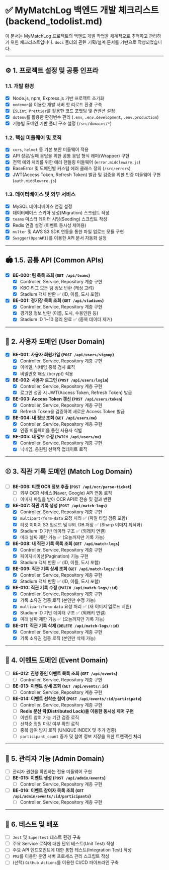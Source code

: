 # ✅ MyMatchLog 백엔드 개발 체크리스트 (backend_todolist.md)

이 문서는 MyMatchLog 프로젝트의 백엔드 개발 작업을 체계적으로 추적하고 관리하기 위한 체크리스트입니다. `docs` 폴더의 관련 기획/설계 문서를 기반으로 작성되었습니다.

---

## ⚙️ 1. 프로젝트 설정 및 공통 인프라

### 1.1. 개발 환경
- [x] Node.js, npm, Express.js 기반 프로젝트 초기화
- [x] `nodemon`을 이용한 개발 서버 핫 리로드 환경 구축
- [x] `ESLint`, `Prettier`를 활용한 코드 포맷팅 및 컨벤션 설정
- [x] `dotenv`를 활용한 환경변수 관리 (`.env`, `.env.development`, `.env.production`)
- [x] 기능별 도메인 기반 폴더 구조 설정 (`/src/domains/*`)

### 1.2. 핵심 미들웨어 및 로직
- [x] `cors`, `helmet` 등 기본 보안 미들웨어 적용
- [x] API 성공/실패 응답을 위한 공통 응답 형식 래퍼(Wrapper) 구현
- [x] 전역 예외 처리를 위한 에러 핸들링 미들웨어 (`error.middleware.js`)
- [x] BaseError 및 도메인별 커스텀 에러 클래스 정의 (`/src/errors`)
- [x] JWT(Access Token, Refresh Token) 발급 및 검증을 위한 인증 미들웨어 구현 (`auth.middleware.js`)

### 1.3. 데이터베이스 및 외부 서비스
- [x] MySQL 데이터베이스 연결 설정
- [x] 데이터베이스 스키마 생성(Migration) 스크립트 작성
- [x] `teams` 마스터 데이터 시딩(Seeding) 스크립트 작성
- [x] Redis 연결 설정 (이벤트 동시성 제어용)
- [x] `multer` 및 AWS S3 SDK 연동을 통한 파일 업로드 모듈 구현
- [x] `Swagger(OpenAPI)`를 이용한 API 문서 자동화 설정

---

## 🏟️ 1.5. 공통 API (Common APIs)

- [x] **BE-000: 팀 목록 조회 (`GET /api/teams`)**
  - [x] Controller, Service, Repository 계층 구현
  - [x] KBO 리그 모든 팀 정보 반환 (캐싱 고려)
  - [x] Stadium 객체 반환 ✅ (ID, 이름, 도시 포함)

- [x] **BE-001: 경기장 목록 조회 (`GET /api/stadiums`)**
  - [x] Controller, Service, Repository 계층 구현
  - [x] 경기장 정보 반환 (이름, 도시, 수용인원 등)
  - [x] Stadium ID 1~10 정리 완료 ✅ (중복 데이터 제거)

---

## 👤 2. 사용자 도메인 (User Domain)

- [x] **BE-001: 사용자 회원가입 (`POST /api/users/signup`)**
  - [x] Controller, Service, Repository 계층 구현
  - [x] 이메일, 닉네임 중복 검사 로직
  - [x] 비밀번호 해싱 (bcrypt) 적용
- [x] **BE-002: 사용자 로그인 (`POST /api/users/login`)**
  - [x] Controller, Service, Repository 계층 구현
  - [x] 로그인 성공 시 JWT(Access Token, Refresh Token) 발급
- [x] **BE-003: Access Token 갱신 (`POST /api/users/token`)**
  - [x] Controller, Service, Repository 계층 구현
  - [x] Refresh Token을 검증하여 새로운 Access Token 발급
- [x] **BE-004: 내 정보 조회 (`GET /api/users/me`)**
  - [x] Controller, Service, Repository 계층 구현
  - [x] 인증 미들웨어를 통한 사용자 식별
- [x] **BE-005: 내 정보 수정 (`PATCH /api/users/me`)**
  - [x] Controller, Service, Repository 계층 구현
  - [x] 닉네임, 응원팀 선택적 업데이트 로직

---

## ⚾ 3. 직관 기록 도메인 (Match Log Domain)

- [ ] **BE-006: 티켓 OCR 정보 추출 (`POST /api/ocr/parse-ticket`)**
  - [ ] 외부 OCR 서비스(Naver, Google) API 연동 로직
  - [ ] 이미지 파일을 받아 OCR API로 전송 및 결과 반환
- [x] **BE-007: 직관 기록 생성 (`POST /api/match-logs`)**
  - [x] Controller, Service, Repository 계층 구현
  - [x] `multipart/form-data` 요청 처리 ✅ (파일 타입 검증 포함)
  - [x] 티켓 이미지 S3 업로드 및 URL DB 저장 ✅ (Sharp 이미지 최적화)
  - [x] Stadium ID 기반 데이터 구조 ✅ (외래키 연결)
  - [x] 미래 날짜 제한 기능 ✅ (오늘까지만 기록 가능)
- [x] **BE-008: 내 직관 기록 목록 조회 (`GET /api/match-logs`)**
  - [x] Controller, Service, Repository 계층 구현
  - [x] 페이지네이션(Pagination) 기능 구현
  - [x] Stadium 객체 반환 ✅ (ID, 이름, 도시 포함)
- [x] **BE-009: 직관 기록 상세 조회 (`GET /api/match-logs/:id`)**
  - [x] Controller, Service, Repository 계층 구현
  - [x] Stadium 객체 반환 ✅ (ID, 이름, 도시 포함)
- [x] **BE-010: 직관 기록 수정 (`PATCH /api/match-logs/:id`)**
  - [x] Controller, Service, Repository 계층 구현
  - [x] 기록 소유권 검증 로직 (본인만 수정 가능)
  - [x] `multipart/form-data` 요청 처리 ✅ (새 이미지 업로드 지원)
  - [x] Stadium ID 기반 데이터 구조 ✅ (외래키 연결)
  - [x] 미래 날짜 제한 기능 ✅ (오늘까지만 기록 가능)
- [x] **BE-011: 직관 기록 삭제 (`DELETE /api/match-logs/:id`)**
  - [x] Controller, Service, Repository 계층 구현
  - [x] 기록 소유권 검증 로직 (본인만 삭제 가능)

---

## 🎉 4. 이벤트 도메인 (Event Domain)

- [ ] **BE-012: 진행 중인 이벤트 목록 조회 (`GET /api/events`)**
  - [ ] Controller, Service, Repository 계층 구현
- [ ] **BE-013: 이벤트 상세 조회 (`GET /api/events/:id`)**
  - [ ] Controller, Service, Repository 계층 구현
- [ ] **BE-014: 이벤트 선착순 참여 (`POST /api/events/:id/participate`)**
  - [ ] Controller, Service, Repository 계층 구현
  - [ ] **Redis 분산 락(Distributed Lock)을 이용한 동시성 제어 구현**
  - [ ] 이벤트 참여 가능 기간 검증 로직
  - [ ] 선착순 정원 마감 여부 확인 로직
  - [ ] 중복 참여 방지 로직 (UNIQUE INDEX 및 추가 검증)
  - [ ] `participant_count` 증가 및 참여 정보 저장을 위한 트랜잭션 처리

---

## 👑 5. 관리자 기능 (Admin Domain)

- [ ] 관리자 권한을 확인하는 전용 미들웨어 구현
- [ ] **BE-015: 이벤트 생성 (`POST /api/admin/events`)**
  - [ ] Controller, Service, Repository 계층 구현
- [ ] **BE-016: 이벤트 참여자 목록 조회 (`GET /api/admin/events/:id/participants`)**
  - [ ] Controller, Service, Repository 계층 구현

---

## 🧪 6. 테스트 및 배포

- [ ] `Jest` 및 `Supertest` 테스트 환경 구축
- [ ] 주요 Service 로직에 대한 단위 테스트(Unit Test) 작성
- [ ] 주요 API 엔드포인트에 대한 통합 테스트(Integration Test) 작성
- [ ] `PM2`를 이용한 운영 서버 프로세스 관리 스크립트 작성
- [ ] (선택) `GitHub Actions`를 이용한 CI/CD 파이프라인 구축 